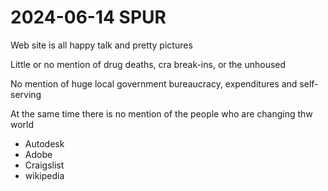 # 2024-06-14 SPUR

Web site is all happy talk and pretty pictures

Little or no mention of drug deaths, cra break-ins, or the unhoused

No mention of huge local government bureaucracy, expenditures and self-serving

At the same time there is no mention of the people who are changing thw world

* Autodesk
* Adobe
* Craigslist
* wikipedia

